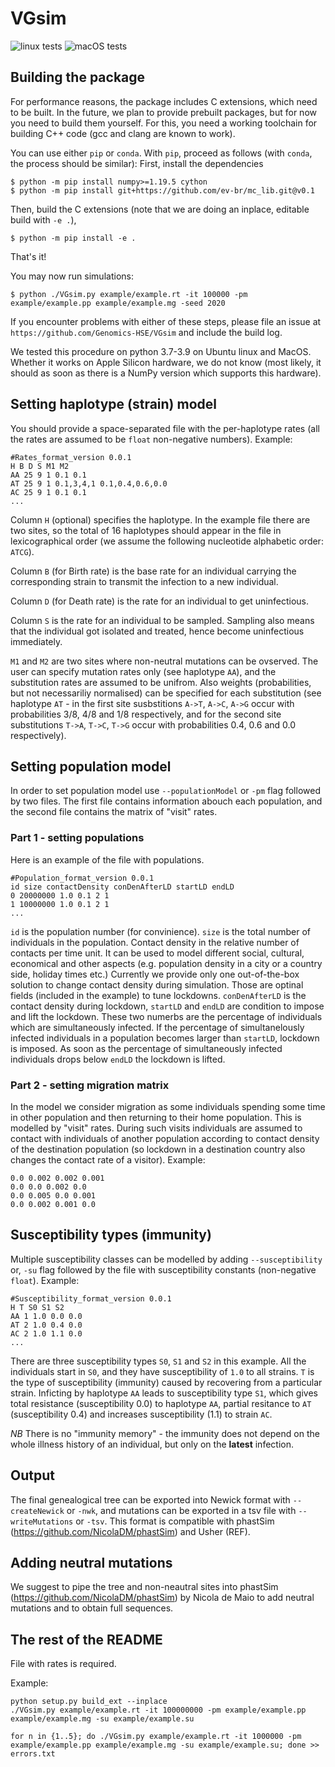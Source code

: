 # VGsim


![linux tests](https://github.com/Genomics-HSE/VGsim/actions/workflows/python-package.yml/badge.svg)
![macOS tests](https://github.com/Genomics-HSE/VGsim/actions/workflows/macos.yml/badge.svg)


Building the package
--------------------

For performance reasons, the package includes C extensions, which need to be
built. In the future, we plan to provide prebuilt packages, but for now you need
to build them yourself. For this, you need a working toolchain for building C++
code (gcc and clang are known to work). 

You can use either `pip` or `conda`. With `pip`, proceed as follows
(with `conda`, the process should be similar):
First, install the dependencies

```
$ python -m pip install numpy>=1.19.5 cython
$ python -m pip install git+https://github.com/ev-br/mc_lib.git@v0.1
```

Then, build the C extensions (note that we are doing an inplace, editable build
with `-e .`),

```
$ python -m pip install -e .
```

That's it! 

You may now run simulations:

```
$ python ./VGsim.py example/example.rt -it 100000 -pm example/example.pp example/example.mg -seed 2020
```

If you encounter problems with either of these steps, please file an issue at
`https://github.com/Genomics-HSE/VGsim` and include the build log.


We tested this procedure on python 3.7-3.9 on Ubuntu linux and MacOS. Whether
it works on Apple Silicon hardware, we do not know (most likely, it should
as soon as there is a NumPy version which supports this hardware).



Setting haplotype (strain) model
--------------------------------

You should provide a space-separated file with the per-haplotype rates (all the rates are assumed to be `float` non-negative numbers). Example:
```
#Rates_format_version 0.0.1
H B D S M1 M2
AA 25 9 1 0.1 0.1
AT 25 9 1 0.1,3,4,1 0.1,0.4,0.6,0.0
AC 25 9 1 0.1 0.1
...
```
Column `H` (optional) specifies the haplotype. In the example file there are two sites, so the total of 16 haplotypes should appear in the file in lexicographical order (we assume the following nucleotide alphabetic order: `ATCG`).

Column `B` (for Birth rate) is the base rate for an individual carrying the corresponding strain to transmit the infection to a new individual.

Column `D` (for Death rate) is the rate for an individual to get uninfectious.

Column `S` is the rate for an individual to be sampled. Sampling also means that the individual got isolated and treated, hence become uninfectious immediately.

`M1` and `M2` are two sites where non-neutral mutations can be ovserved. The user can specify mutation rates only (see haplotype `AA`), and the substitution rates are assumed to be unifrom. Also weights (probabilities, but not necessariliy normalised) can be specified for each substitution (see haplotype `AT` - in the first site susbstitions `A->T`, `A->C`, `A->G` occur with probabilities 3/8, 4/8 and 1/8 respectively, and for the second site substitutions `T->A`, `T->C`, `T->G` occur with probabilities 0.4, 0.6 and 0.0 respectively).

Setting population model
------------------------

In order to set population model use `--populationModel` or `-pm` flag followed by two files. The first file contains information abouch each population, and the second file contains the matrix of "visit" rates.

### Part 1 - setting populations

Here is an example of the file with populations.
```
#Population_format_version 0.0.1
id size contactDensity conDenAfterLD startLD endLD
0 20000000 1.0 0.1 2 1
1 10000000 1.0 0.1 2 1
...
```
`id` is the population number (for convinience). `size` is the total number of individuals in the population. Contact density in the relative number of contacts per time unit. It can be used to model different social, cultural, economical and other aspects (e.g. population density in a city or a country side, holiday times etc.) Currently we provide only one out-of-the-box solution to change contact density during simulation. Those are optinal fields (included in the example) to tune lockdowns. `conDenAfterLD` is the contact density during lockdown, `startLD` and `endLD` are condition to impose and lift the lockdown. These two numerbs are the percentage of individuals which are simultaneously infected. If the percentage of simultanelously infected individuals in a population becomes larger than `startLD`, lockdown is imposed. As soon as the percentage of simultaneously infected individuals drops below `endLD` the lockdown is lifted.

### Part 2 - setting migration matrix

In the model we consider migration as some individuals spending some time in other population and then returning to their home population. This is modelled by "visit" rates. During such visits individuals are assumed to contact with individuals of another population according to contact density of the destination population (so lockdown in a destination country also changes the contact rate of a visitor). Example:

```#Migration_format_version 0.0.1
0.0 0.002 0.002 0.001
0.0 0.0 0.002 0.0
0.0 0.005 0.0 0.001
0.0 0.002 0.001 0.0
```

Susceptibility types (immunity)
-------------------------------

Multiple susceptibility classes can be modelled by adding `--susceptibility` or, `-su` flag followed by the file with susceptibility constants (non-negative `float`). Example:
```
#Susceptibility_format_version 0.0.1
H T S0 S1 S2
AA 1 1.0 0.0 0.0
AT 2 1.0 0.4 0.0
AC 2 1.0 1.1 0.0
...
```
There are three susceptibility types `S0`, `S1` and `S2` in this example. All the individuals start in `S0`, and they have susceptibility of `1.0` to all strains. `T` is the type of susceptibility (immunity) caused by recovering from a particular strain. Inficting by haplotype `AA` leads to susceptibility type `S1`, which gives total resistance (susceptibility 0.0) to haplotype `AA`, partial resitance to `AT` (susceptibility 0.4) and increases susceptibility (1.1) to strain `AC`.

*NB* There is no "immunity memory" - the immunity does not depend on the whole illness history of an individual, but only on the **latest** infection.

Output
------

The final genealogical tree can be exported into Newick format with `--createNewick` or `-nwk`, and mutations can be exported in a tsv file with `--writeMutations` or `-tsv`. This format is compatible with phastSim (https://github.com/NicolaDM/phastSim) and Usher (REF).

Adding neutral mutations
------------------------

We suggest to pipe the tree and non-neautral sites into phastSim (https://github.com/NicolaDM/phastSim) by Nicola de Maio to add neutral mutations and to obtain full sequences.

The rest of the README
----------------------

File with rates is required.

Example:
```
python setup.py build_ext --inplace
./VGsim.py example/example.rt -it 100000000 -pm example/example.pp example/example.mg -su example/example.su

for n in {1..5}; do ./VGsim.py example/example.rt -it 1000000 -pm example/example.pp example/example.mg -su example/example.su; done >> errors.txt
```
